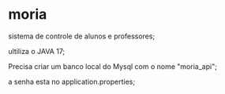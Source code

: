 # moria

sistema de controle de alunos e professores; 

ultiliza o JAVA 17;

Precisa criar um banco local do Mysql com o nome "moria_api";

a senha esta no application.properties;

